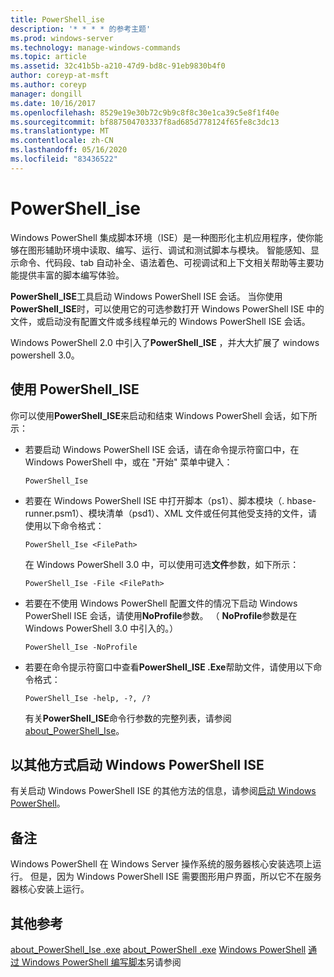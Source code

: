 ```yaml
---
title: PowerShell_ise
description: '* * * * 的参考主题'
ms.prod: windows-server
ms.technology: manage-windows-commands
ms.topic: article
ms.assetid: 32c41b5b-a210-47d9-bd8c-91eb9830b4f0
author: coreyp-at-msft
ms.author: coreyp
manager: dongill
ms.date: 10/16/2017
ms.openlocfilehash: 8529e19e30b72c9b9c8f8c30e1ca39c5e8f1f40e
ms.sourcegitcommit: bf887504703337f8ad685d778124f65fe8c3dc13
ms.translationtype: MT
ms.contentlocale: zh-CN
ms.lasthandoff: 05/16/2020
ms.locfileid: "83436522"
---
```

# <a name="powershell_ise"></a>PowerShell_ise



Windows PowerShell 集成脚本环境（ISE）是一种图形化主机应用程序，使你能够在图形辅助环境中读取、编写、运行、调试和测试脚本与模块。 智能感知、显示命令、代码段、tab 自动补全、语法着色、可视调试和上下文相关帮助等主要功能提供丰富的脚本编写体验。

**PowerShell_ISE**工具启动 Windows PowerShell ISE 会话。 当你使用**PowerShell_ISE**时，可以使用它的可选参数打开 Windows PowerShell ISE 中的文件，或启动没有配置文件或多线程单元的 Windows PowerShell ISE 会话。

Windows PowerShell 2.0 中引入了**PowerShell_ISE** ，并大大扩展了 windows powershell 3.0。

## <a name="using-powershell_iseexe"></a>使用 PowerShell_ISE

你可以使用**PowerShell_ISE**来启动和结束 Windows PowerShell 会话，如下所示：
- 若要启动 Windows PowerShell ISE 会话，请在命令提示符窗口中，在 Windows PowerShell 中，或在 "开始" 菜单中键入：
  ```
  PowerShell_Ise
  ```
- 若要在 Windows PowerShell ISE 中打开脚本（ps1）、脚本模块（. hbase-runner.psm1）、模块清单（psd1）、XML 文件或任何其他受支持的文件，请使用以下命令格式：
  ```
  PowerShell_Ise <FilePath>
  ```
  在 Windows PowerShell 3.0 中，可以使用可选**文件**参数，如下所示：
  ```
  PowerShell_Ise -File <FilePath>
  ```
- 若要在不使用 Windows PowerShell 配置文件的情况下启动 Windows PowerShell ISE 会话，请使用**NoProfile**参数。 （ **NoProfile**参数是在 Windows PowerShell 3.0 中引入的。）
  ```
  PowerShell_Ise -NoProfile
  ```
- 若要在命令提示符窗口中查看**PowerShell_ISE .Exe**帮助文件，请使用以下命令格式：
  ```
  PowerShell_Ise -help, -?, /?
  ```
  有关**PowerShell_ISE**命令行参数的完整列表，请参阅[about_PowerShell_Ise](https://go.microsoft.com/fwlink/?LinkId=256512)。

## <a name="start-windows-powershell-ise-in-other-ways"></a>以其他方式启动 Windows PowerShell ISE

有关启动 Windows PowerShell ISE 的其他方法的信息，请参阅[启动 Windows PowerShell](https://go.microsoft.com/fwlink/?LinkID=135259)。

## <a name="remarks"></a>备注

Windows PowerShell 在 Windows Server 操作系统的服务器核心安装选项上运行。 但是，因为 Windows PowerShell ISE 需要图形用户界面，所以它不在服务器核心安装上运行。

## <a name="additional-references"></a>其他参考

[about_PowerShell_Ise .exe](https://go.microsoft.com/fwlink/?LinkId=256512) 
[about_PowerShell .exe](https://go.microsoft.com/fwlink/?LinkID=113439) 
[Windows PowerShell](https://go.microsoft.com/fwlink/?LinkID=107116) 
[通过 Windows PowerShell 编写脚本](https://technet.microsoft.com/scriptcenter/dd742419)另请参阅